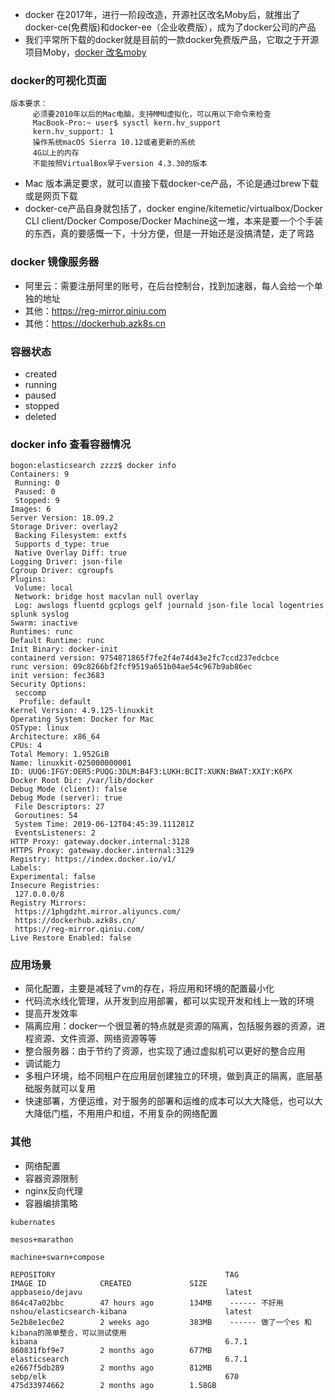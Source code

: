 - docker 在2017年，进行一阶段改造，开源社区改名Moby后，就推出了docker-ce(免费版)和docker-ee（企业收费版），成为了docker公司的产品
- 我们平常所下载的docker就是目前的一款docker免费版产品，它取之于开源项目Moby，[docker 改名moby](https://www.zhihu.com/question/58805021)



### docker的可视化页面
```text
版本要求：
     必须要2010年以后的Mac电脑，支持MMU虚拟化，可以用以下命令来检查
     MacBook-Pro:~ user$ sysctl kern.hv_support
     kern.hv_support: 1
     操作系统macOS Sierra 10.12或者更新的系统
     4G以上的内存
     不能按照VirtualBox早于version 4.3.30的版本

```
- Mac 版本满足要求，就可以直接下载docker-ce产品，不论是通过brew下载或是网页下载
- docker-ce产品自身就包括了，docker engine/kitemetic/virtualbox/Docker CLI client/Docker Compose/Docker Machine这一堆，本来是要一个个手装的东西，真的要感慨一下，十分方便，但是一开始还是没搞清楚，走了弯路


### docker 镜像服务器
- 阿里云：需要注册阿里的账号，在后台控制台，找到加速器，每人会给一个单独的地址
- 其他：https://reg-mirror.qiniu.com
- 其他：https://dockerhub.azk8s.cn


### 容器状态
- created
- running
- paused
- stopped
- deleted

### docker info 查看容器情况
```text
bogon:elasticsearch zzzz$ docker info
Containers: 9
 Running: 0
 Paused: 0
 Stopped: 9
Images: 6
Server Version: 18.09.2
Storage Driver: overlay2
 Backing Filesystem: extfs
 Supports d_type: true
 Native Overlay Diff: true
Logging Driver: json-file
Cgroup Driver: cgroupfs
Plugins:
 Volume: local
 Network: bridge host macvlan null overlay
 Log: awslogs fluentd gcplogs gelf journald json-file local logentries splunk syslog
Swarm: inactive
Runtimes: runc
Default Runtime: runc
Init Binary: docker-init
containerd version: 9754871865f7fe2f4e74d43e2fc7ccd237edcbce
runc version: 09c8266bf2fcf9519a651b04ae54c967b9ab86ec
init version: fec3683
Security Options:
 seccomp
  Profile: default
Kernel Version: 4.9.125-linuxkit
Operating System: Docker for Mac
OSType: linux
Architecture: x86_64
CPUs: 4
Total Memory: 1.952GiB
Name: linuxkit-025000000001
ID: UUQ6:IFGY:OER5:PUQG:3DLM:B4F3:LUKH:BCIT:XUKN:BWAT:XXIY:K6PX
Docker Root Dir: /var/lib/docker
Debug Mode (client): false
Debug Mode (server): true
 File Descriptors: 27
 Goroutines: 54
 System Time: 2019-06-12T04:45:39.111281Z
 EventsListeners: 2
HTTP Proxy: gateway.docker.internal:3128
HTTPS Proxy: gateway.docker.internal:3129
Registry: https://index.docker.io/v1/
Labels:
Experimental: false
Insecure Registries:
 127.0.0.0/8
Registry Mirrors:
 https://1phgdzht.mirror.aliyuncs.com/
 https://dockerhub.azk8s.cn/
 https://reg-mirror.qiniu.com/
Live Restore Enabled: false

```
### 应用场景
- 简化配置，主要是减轻了vm的存在，将应用和环境的配置最小化
- 代码流水线化管理，从开发到应用部署，都可以实现开发和线上一致的环境
- 提高开发效率
- 隔离应用：docker一个很显著的特点就是资源的隔离，包括服务器的资源，进程资源、文件资源、网络资源等等
- 整合服务器：由于节约了资源，也实现了通过虚拟机可以更好的整合应用
- 调试能力
- 多租户环境，给不同租户在应用层创建独立的环境，做到真正的隔离，底层基础服务就可以复用
- 快速部署，方便运维，对于服务的部署和运维的成本可以大大降低，也可以大大降低门槛，不用用户和组，不用复杂的网络配置


### 其他
- 网络配置
- 容器资源限制
- nginx反向代理
- 容器编排策略
```text
kubernates

mesos+marathon

machine+swarn+compose

```

```text
REPOSITORY                                      TAG                 IMAGE ID            CREATED             SIZE
appbaseio/dejavu                                latest              864c47a02bbc        47 hours ago        134MB    ------ 不好用
nshou/elasticsearch-kibana                      latest              5e2b8e1ec0e2        2 weeks ago         383MB    ------ 做了一个es 和kibana的简单整合，可以测试使用
kibana                                          6.7.1               860831fbf9e7        2 months ago        677MB
elasticsearch                                   6.7.1               e2667f5db289        2 months ago        812MB
sebp/elk                                        670                 475d33974662        2 months ago        1.58GB
```